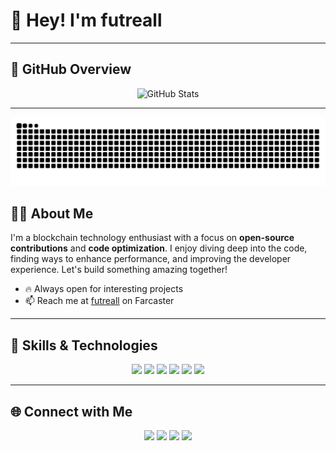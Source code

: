 # 👋 Hey! I'm futreall

---

## 🚀 GitHub Overview
<div align="center">
  <img src="https://github-readme-stats.vercel.app/api?username=futreall&show_icons=true&theme=radical" alt="GitHub Stats" height="160"/>
</div>

---

  ![snake gif](https://github.com/futreall/futreall/blob/output/github-contribution-grid-snake.svg)


## 🧑‍💻 About Me
I'm a blockchain technology enthusiast with a focus on **open-source contributions** and **code optimization**. I enjoy diving deep into the code, finding ways to enhance performance, and improving the developer experience. Let's build something amazing together!

- 🔥 Always open for interesting projects
- 📫 Reach me at [futreall](https://warpcast.com/futreall) on Farcaster

---

## 💼 Skills & Technologies
<p align="center">
  <img src="https://img.shields.io/badge/Blockchain-%2307405e.svg?&style=for-the-badge&logo=blockchain&logoColor=white" />
  <img src="https://img.shields.io/badge/Solidity-%23316192.svg?&style=for-the-badge&logo=solidity&logoColor=white" />
  <img src="https://img.shields.io/badge/Python-%233776AB.svg?&style=for-the-badge&logo=python&logoColor=white" />
  <img src="https://img.shields.io/badge/JavaScript-%23F7DF1E.svg?&style=for-the-badge&logo=javascript&logoColor=black" />
  <img src="https://img.shields.io/badge/Git-%23F05032.svg?&style=for-the-badge&logo=git&logoColor=white" />
  <img src="https://img.shields.io/badge/Linux-%23FCC624.svg?&style=for-the-badge&logo=linux&logoColor=black" />
</p>

---

## 🌐 Connect with Me
<p align="center">
  <a href="https://twitter.com/futreaII"><img src="https://img.shields.io/badge/X-@futreaII-blue?style=flat&logo=twitter" /></a>
  <a href="https://warpcast.com/futreall"><img src="https://img.shields.io/badge/Farcaster-@futreall-blueviolet?style=flat" /></a>
  <a href="https://debank.com/profile/0xe5e2362ae3b317b9f61078c2f93a89a3184cc378"><img src="https://img.shields.io/badge/DeBank-Profile-ff69b4?style=flat&logo=debank" /></a>
  <a href="mailto:lola228lola228@gmail.com"><img src="https://img.shields.io/badge/Email-Contact-red?style=flat&logo=gmail" /></a>
</p>

